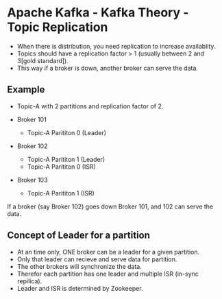 # Apache Kafka - Kafka Theory - Topic Replication

- When there is distribution, you need replication to increase availablity.
- Topics should have a replication factor > 1 (usually between 2 and 3[gold standard]).
- This way if a broker is down, another broker can serve the data.
  
## Example

- Topic-A with 2 partitions and replication factor of 2.

- Broker 101
  - Topic-A Parititon 0 (Leader)
- Broker 102
  - Topic-A Parititon 1 (Leader)
  - Topic-A Parititon 0 (ISR)
- Broker 103
  - Topic-A Parititon 1 (ISR)

If a broker (say Broker 102) goes down Broker 101, and 102 can serve the data.

## Concept of Leader for a partition

- At an time only, ONE broker can be a leader for a given partition.
- Only that leader can recieve and serve data for partition.
- The other brokers will synchronize the data.
- Therefor each partition has one leader and multiple ISR (in-sync repilica).
- Leader and ISR is determined by Zookeeper.
